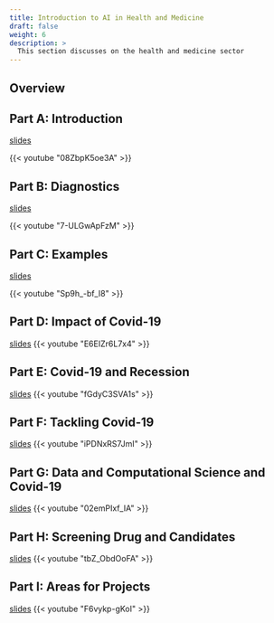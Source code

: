```yaml
---
title: Introduction to AI in Health and Medicine
draft: false
weight: 6
description: >
  This section discusses on the health and medicine sector 
---
```


## Overview


## Part A: Introduction

[slides](https://drive.google.com/file/d/18gsYv9yE2SPs_cuxQEInoSnLlSc_vEAZ/view?usp=sharing)

{{< youtube "08ZbpK5oe3A" >}}

## Part B: Diagnostics

[slides](https://drive.google.com/file/d/1-n4kVEL1dkQfB7esEo6PNo6kLs64jBH1/view?usp=sharing)

{{< youtube "7-ULGwApFzM" >}}

## Part C: Examples

[slides](https://drive.google.com/file/d/1qqd-P0zvQY8MEZDdzuxS-DhObiMSyKRO/view?usp=sharing)

{{< youtube "Sp9h_-bf_I8" >}}

## Part D: Impact of Covid-19

[slides](https://drive.google.com/file/d/1UjBvb6LnKZ8xzHlZhLe5TlDIme00G83v/view?usp=sharing)
{{< youtube "E6EIZr6L7x4" >}}

## Part E: Covid-19 and Recession

[slides](https://drive.google.com/file/d/1sbEVK_RQdBuOmx-J8WYoYo7LhGXIp99e/view?usp=sharing)
{{< youtube "fGdyC3SVA1s" >}}

## Part F: Tackling Covid-19

[slides](https://drive.google.com/file/d/17mYnNxsoLWJ682aDXyJ7HjR1caxYesZj/view?usp=sharing)
{{< youtube "iPDNxRS7JmI" >}}

## Part G: Data and Computational Science and Covid-19

[slides](https://drive.google.com/file/d/12Mry7k1lk7f0D0VWATeyWKz82DJv0HvM/view?usp=sharing)
{{< youtube "02emPIxf_IA" >}}

## Part H: Screening Drug and Candidates

[slides](https://drive.google.com/file/d/10Umb37DZrTqYSP0HigNCads60Zv3tyI1/view?usp=sharing)
{{< youtube "tbZ_ObdOoFA" >}}

## Part I: Areas for Projects

[slides](https://drive.google.com/file/d/1Nnx2GjIs1Ax7IpB1rO4nvN5XoEP0fhEu/view?usp=sharing)
{{< youtube "F6vykp-gKoI" >}}






